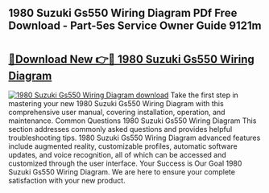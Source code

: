 ## 1980 Suzuki Gs550 Wiring Diagram PDf Free Download - Part-5es Service Owner Guide 9121m

# <h2><a href="http://dfhlav.blite.top/?on=1980+Suzuki+Gs550+Wiring+Diagram">🔗Download New 👉🔴 1980 Suzuki Gs550 Wiring Diagram</a></h2>

[![1980 Suzuki Gs550 Wiring Diagram download](https://i.imgur.com/lujVjoI.png)](http://dfhlav.blite.top/?on=1980+Suzuki+Gs550+Wiring+Diagram)
Take the first step in mastering your new 1980 Suzuki Gs550 Wiring Diagram with this comprehensive user manual, covering installation, operation, and maintenance. Common Questions 1980 Suzuki Gs550 Wiring Diagram This section addresses commonly asked questions and provides helpful troubleshooting tips. 1980 Suzuki Gs550 Wiring Diagram advanced features include augmented reality, customizable profiles, automatic software updates, and voice recognition, all of which can be accessed and customized through the user interface. Your Success is Our Goal 1980 Suzuki Gs550 Wiring Diagram. We are here to ensure your complete satisfaction with your new product.
